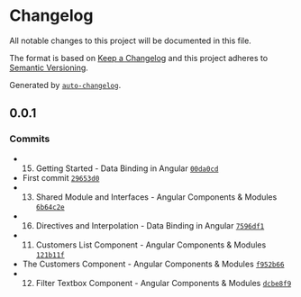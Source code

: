 # Changelog

All notable changes to this project will be documented in this file.

The format is based on [Keep a Changelog](https://keepachangelog.com/en/1.0.0/)
and this project adheres to [Semantic Versioning](https://semver.org/spec/v2.0.0.html).

Generated by [`auto-changelog`](https://github.com/CookPete/auto-changelog).

## 0.0.1

### Commits

- 15. Getting Started - Data Binding in Angular [`00da0cd`](https://github.com/Dev121212/my-first-angular-project/commit/00da0cde19bad8ae98a12587445e5e13c2f3d0c1)
- First commit [`29653d0`](https://github.com/Dev121212/my-first-angular-project/commit/29653d0f73e10cfc62fc2bd63894c9e533f061a0)
- 13. Shared Module and Interfaces - Angular Components & Modules [`6b64c2e`](https://github.com/Dev121212/my-first-angular-project/commit/6b64c2e77d188378abe3c2d9427f55056b36a499)
- 16. Directives and Interpolation - Data Binding in Angular [`7596df1`](https://github.com/Dev121212/my-first-angular-project/commit/7596df14b99450b03b570204bf1aa24a41bef880)
- 11. Customers List Component - Angular Components & Modules [`121b11f`](https://github.com/Dev121212/my-first-angular-project/commit/121b11f630f1662e6ff12397542d43c2c4870f11)
- The Customers Component - Angular Components & Modules [`f952b66`](https://github.com/Dev121212/my-first-angular-project/commit/f952b6616809e48783797ff984b9ff30fdc6a6c5)
- 12. Filter Textbox Component - Angular Components & Modules [`dcbe8f9`](https://github.com/Dev121212/my-first-angular-project/commit/dcbe8f97aa2f1794e5dca4fa374a7c554e6645da)
